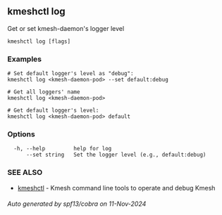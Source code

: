 ## kmeshctl log

Get or set kmesh-daemon's logger level

```
kmeshctl log [flags]
```

### Examples

```
# Set default logger's level as "debug":
kmeshctl log <kmesh-daemon-pod> --set default:debug

# Get all loggers' name
kmeshctl log <kmesh-daemon-pod>
	  
# Get default logger's level:
kmeshctl log <kmesh-daemon-pod> default
```

### Options

```
  -h, --help         help for log
      --set string   Set the logger level (e.g., default:debug)
```

### SEE ALSO

* [kmeshctl](kmeshctl.md)	 - Kmesh command line tools to operate and debug Kmesh

###### Auto generated by spf13/cobra on 11-Nov-2024
